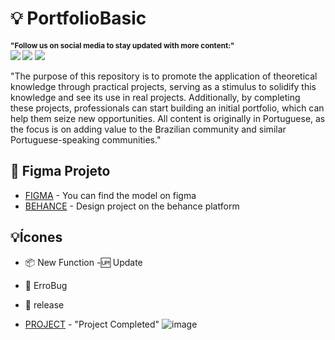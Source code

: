 # 💡 PortfolioBasic

<sub> <strong>
"Follow us on social media to stay updated with more content:" </strong> <br>
[<img  src = "https://img.shields.io/badge/GitHub-100000?style=for-the-badge&logo=github&logoColor=white">](https://github.com/zeldinha00)
[<img src="https://img.shields.io/badge/linkedin-%230077B5.svg?&style=for-the-badge&logo=linkedin&logoColor=white" />](https://www.linkedin.com/in/roger0liveira/)
[<img src="https://img.shields.io/badge/instagram-833AB4?style=for-the-badge&logo=instagram&logoColor=white"/>](https://www.instagram.com/zeldinha00/)
</sub>

"The purpose of this repository is to promote the application of theoretical knowledge through practical projects, serving as a stimulus to solidify this knowledge and see its use in real projects. Additionally, by completing these projects, professionals can start building an initial portfolio, which can help them seize new opportunities. All content is originally in Portuguese, as the focus is on adding value to the Brazilian community and similar Portuguese-speaking communities."

## 🎯 Figma Projeto
- [FIGMA](https://www.figma.com/file/MxEcL8CJ3aUYJsNGptKdoy/ProjetoPortfolio?type=design&node-id=10%3A0&t=yEQ82sEVT2ZFvjvO-1) - You can find the model on figma
- [BEHANCE](https://www.behance.net/gallery/163781583/CV-Portfolio-Project) - Design project on the behance platform

## 💡Ícones
- :package: New Function
-:up: Update 
- :lady_beetle: ErroBug
- :checkered_flag: release

- [PROJECT](https://zeldinha00.github.io/PortfolioBasic/) - "Project Completed"
![image](https://github.com/zeldinha00/PythonCursoEmVideo/assets/14182590/e75ea0b0-b468-415b-911f-13afe0578ecb)
